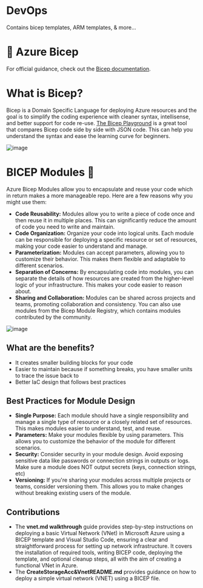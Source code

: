 # DevOps
Contains bicep templates, ARM templates, &amp; more...

# 🦾 Azure Bicep 

For official guidance, check out the [Bicep documentation](https://docs.microsoft.com/azure/azure-resource-manager/bicep/).

# What is Bicep?
Bicep is a Domain Specific Language for deploying Azure resources and the goal is to simplify the coding experience with cleaner syntax, intellisense, and better support for code re-use. [The Bicep Playground](https://azure.github.io/bicep/) is a great tool that compares Bicep code side by side with JSON code. This can help you understand the syntax and ease the learning curve for beginners.  

![image](https://github.com/apsessoms/DevOps/assets/99392512/720d2a1e-4fa1-4b49-bfc9-ea0db26f4f5d)

# BICEP Modules 🧱

Azure Bicep Modules allow you to encapsulate and reuse your code which in return makes a more manageable repo. Here are a few reasons why you might use them:
+ **Code Reusability:** Modules allow you to write a piece of code once and then reuse it in multiple places. This can significantly reduce the amount of code you need to write and maintain.
+ **Code Organization:** Organize your code into logical units. Each module can be responsible for deploying a specific resource or set of resources, making your code easier to understand and manage.
+ **Parameterization:** Modules can accept parameters, allowing you to customize their behavior. This makes them flexible and adaptable to different scenarios.
+ **Separation of Concerns:** By encapsulating code into modules, you can separate the details of how resources are created from the higher-level logic of your infrastructure. This makes your code easier to reason about.
+ **Sharing and Collaboration:** Modules can be shared across projects and teams, promoting collaboration and consistency. You can also use modules from the Bicep Module Registry, which contains modules contributed by the community.

![image](https://github.com/apsessoms/DevOps/assets/99392512/d1344e55-9470-48e8-8d2b-be88409cfe8c)

## What are the benefits? 
+ It creates smaller building blocks for your code
+ Easier to maintain because if something breaks, you have smaller units to trace the issue back to
+ Better IaC design that follows best practices

## Best Practices for Module Design 
+ **Single Purpose:** Each module should have a single responsibility and manage a single type of resource or a closely related set of resources. This makes modules easier to understand, test, and reuse.
+ **Parameters:** Make your modules flexible by using parameters. This allows you to customize the behavior of the module for different scenarios.
+ **Security:** Consider security in your module design. Avoid exposing sensitive data like passwords or connection strings in outputs or logs. Make sure a module does NOT output secrets (keys, connection strings, etc)
+ **Versioning:** If you're sharing your modules across multiple projects or teams, consider versioning them. This allows you to make changes without breaking existing users of the module.

## Contributions 
- The **vnet.md walkthrough** guide provides step-by-step instructions on deploying a basic Virtual Network (VNet) in Microsoft Azure using a BICEP template and Visual Studio Code, ensuring a clear and straightforward process for setting up network infrastructure. It covers the installation of required tools, writing BICEP code, deploying the template, and optional cleanup steps, all with the aim of creating a functional VNet in Azure.
- The **CreateStorageAcc&VnetREADME.md** provides guidance on how to deploy a simple virtual network (VNET) using a BICEP file. 
